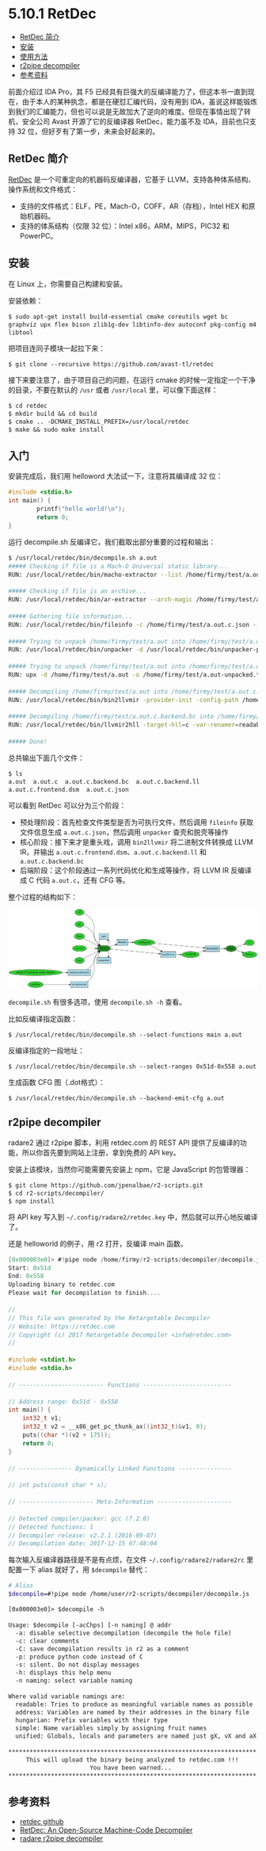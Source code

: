 # 5.10.1 RetDec

- [RetDec 简介](#retdec-简介)
- [安装](#安装)
- [使用方法](#使用方法)
- [r2pipe decompiler](#r2pipe-decompiler)
- [参考资料](#参考资料)


前面介绍过 IDA Pro，其 F5 已经具有巨强大的反编译能力了，但这本书一直到现在，由于本人的某种执念，都是在硬怼汇编代码，没有用到 IDA，虽说这样能锻炼到我们的汇编能力，但也可以说是无故加大了逆向的难度。但现在事情出现了转机，安全公司 Avast 开源了它的反编译器 RetDec，能力虽不及 IDA，目前也只支持 32 位，但好歹有了第一步，未来会好起来的。

## RetDec 简介
[RetDec](https://retdec.com/) 是一个可重定向的机器码反编译器，它基于 LLVM，支持各种体系结构、操作系统和文件格式：
- 支持的文件格式：ELF，PE，Mach-O，COFF，AR（存档），Intel HEX 和原始机器码。
- 支持的体系结构（仅限 32 位）：Intel x86，ARM，MIPS，PIC32 和 PowerPC。


## 安装
在 Linux 上，你需要自己构建和安装。

安装依赖：
```
$ sudo apt-get install build-essential cmake coreutils wget bc graphviz upx flex bison zlib1g-dev libtinfo-dev autoconf pkg-config m4 libtool
```
把项目连同子模块一起拉下来：
```
$ git clone --recursive https://github.com/avast-tl/retdec
```
接下来要注意了，由于项目自己的问题，在运行 cmake 的时候一定指定一个干净的目录，不要在默认的 `/usr` 或者 `/usr/local` 里，可以像下面这样：
```
$ cd retdec
$ mkdir build && cd build
$ cmake .. -DCMAKE_INSTALL_PREFIX=/usr/local/retdec
$ make && sudo make install
```


## 入门
安装完成后，我们用 helloword 大法试一下，注意将其编译成 32 位：
```C
#include <stdio.h>
int main() {
        printf("hello world!\n");
        return 0;
}
```
运行 decompile.sh 反编译它，我们截取出部分重要的过程和输出：
```sh
$ /usr/local/retdec/bin/decompile.sh a.out
##### Checking if file is a Mach-O Universal static library...
RUN: /usr/local/retdec/bin/macho-extractor --list /home/firmy/test/a.out

##### Checking if file is an archive...
RUN: /usr/local/retdec/bin/ar-extractor --arch-magic /home/firmy/test/a.out

##### Gathering file information...
RUN: /usr/local/retdec/bin/fileinfo -c /home/firmy/test/a.out.c.json --similarity /home/firmy/test/a.out --no-hashes=all --crypto /usr/local/retdec/bin/../share/generic/yara_patterns/signsrch/signsrch.yara

##### Trying to unpack /home/firmy/test/a.out into /home/firmy/test/a.out-unpacked.tmp by using generic unpacker...
RUN: /usr/local/retdec/bin/unpacker -d /usr/local/retdec/bin/unpacker-plugins -o /home/firmy/test/a.out-unpacked.tmp /home/firmy/test/a.out

##### Trying to unpack /home/firmy/test/a.out into /home/firmy/test/a.out-unpacked.tmp by using UPX...
RUN: upx -d /home/firmy/test/a.out -o /home/firmy/test/a.out-unpacked.tmp

##### Decompiling /home/firmy/test/a.out into /home/firmy/test/a.out.c.backend.bc...
RUN: /usr/local/retdec/bin/bin2llvmir -provider-init -config-path /home/firmy/test/a.out.c.json -decoder -disable-inlining -disable-simplify-libcalls -inst-opt -verify -volatilize -instcombine -reassociate -volatilize -control-flow -cfg-fnc-detect -main-detection -register -stack -control-flow -cond-branch-opt -syscalls -idioms-libgcc -constants -param-return -local-vars -type-conversions -simple-types -generate-dsm -remove-asm-instrs -select-fncs -unreachable-funcs -type-conversions -stack-protect -verify -instcombine -tbaa -targetlibinfo -basicaa -domtree -simplifycfg -domtree -early-cse -lower-expect -targetlibinfo -tbaa -basicaa -globalopt -mem2reg -instcombine -simplifycfg -basiccg -domtree -early-cse -lazy-value-info -jump-threading -correlated-propagation -simplifycfg -instcombine -simplifycfg -reassociate -domtree -loops -loop-simplify -lcssa -loop-rotate -licm -lcssa -instcombine -scalar-evolution -loop-simplifycfg -loop-simplify -aa -loop-accesses -loop-load-elim -lcssa -indvars -loop-idiom -loop-deletion -memdep -gvn -memdep -sccp -instcombine -lazy-value-info -jump-threading -correlated-propagation -domtree -memdep -dse -dce -bdce -adce -die -simplifycfg -instcombine -strip-dead-prototypes -globaldce -constmerge -constprop -instnamer -domtree -instcombine -never-returning-funcs -adapter-methods -class-hierarchy -instcombine -tbaa -targetlibinfo -basicaa -domtree -simplifycfg -domtree -early-cse -lower-expect -targetlibinfo -tbaa -basicaa -globalopt -mem2reg -instcombine -simplifycfg -basiccg -domtree -early-cse -lazy-value-info -jump-threading -correlated-propagation -simplifycfg -instcombine -simplifycfg -reassociate -domtree -loops -loop-simplify -lcssa -loop-rotate -licm -lcssa -instcombine -scalar-evolution -loop-simplifycfg -loop-simplify -aa -loop-accesses -loop-load-elim -lcssa -indvars -loop-idiom -loop-deletion -memdep -gvn -memdep -sccp -instcombine -lazy-value-info -jump-threading -correlated-propagation -domtree -memdep -dse -dce -bdce -adce -die -simplifycfg -instcombine -strip-dead-prototypes -globaldce -constmerge -constprop -instnamer -domtree -instcombine -simple-types -stack-ptr-op-remove -type-conversions -idioms -instcombine -global-to-local -dead-global-assign -instcombine -stack-protect -phi2seq -o /home/firmy/test/a.out.c.backend.bc

##### Decompiling /home/firmy/test/a.out.c.backend.bc into /home/firmy/test/a.out.c...
RUN: /usr/local/retdec/bin/llvmir2hll -target-hll=c -var-renamer=readable -var-name-gen=fruit -var-name-gen-prefix= -call-info-obtainer=optim -arithm-expr-evaluator=c -validate-module -llvmir2bir-converter=orig -o /home/firmy/test/a.out.c /home/firmy/test/a.out.c.backend.bc -enable-debug -emit-debug-comments -config-path=/home/firmy/test/a.out.c.json

##### Done!
```
总共输出下面几个文件：
```
$ ls
a.out  a.out.c  a.out.c.backend.bc  a.out.c.backend.ll  a.out.c.frontend.dsm  a.out.c.json
```
可以看到 RetDec 可以分为三个阶段：
- 预处理阶段：首先检查文件类型是否为可执行文件，然后调用 `fileinfo` 获取文件信息生成 `a.out.c.json`，然后调用 `unpacker` 查壳和脱壳等操作
- 核心阶段：接下来才是重头戏，调用 `bin2llvmir` 将二进制文件转换成 LLVM IR，并输出 `a.out.c.frontend.dsm`、`a.out.c.backend.ll` 和 `a.out.c.backend.bc`
- 后端阶段：这个阶段通过一系列代码优化和生成等操作，将 LLVM IR 反编译成 C 代码 `a.out.c`，还有 CFG 等。

整个过程的结构如下：

![](../pic/5.11_top_level.png)

`decompile.sh` 有很多选项，使用 `decompile.sh -h` 查看。

比如反编译指定函数：
```
$ /usr/local/retdec/bin/decompile.sh --select-functions main a.out
```
反编译指定的一段地址：
```
$ /usr/local/retdec/bin/decompile.sh --select-ranges 0x51d-0x558 a.out
```
生成函数 CFG 图（.dot格式）：
```
$ /usr/local/retdec/bin/decompile.sh --backend-emit-cfg a.out
```


## r2pipe decompiler
radare2 通过 r2pipe 脚本，利用 retdec.com 的 REST API 提供了反编译的功能，所以你首先要到网站上注册，拿到免费的 API key。

安装上该模块，当然你可能需要先安装上 npm，它是 JavaScript 的包管理器：
```
$ git clone https://github.com/jpenalbae/r2-scripts.git
$ cd r2-scripts/decompiler/
$ npm install
```
将 API key 写入到 `~/.config/radare2/retdec.key` 中，然后就可以开心地反编译了。

还是 helloworld 的例子，用 r2 打开，反编译 main 函数。
```c
[0x000003e0]> #!pipe node /home/firmy/r2-scripts/decompiler/decompile.js @ main
Start: 0x51d
End: 0x558
Uploading binary to retdec.com
Please wait for decompilation to finish....

//
// This file was generated by the Retargetable Decompiler
// Website: https://retdec.com
// Copyright (c) 2017 Retargetable Decompiler <info@retdec.com>
//

#include <stdint.h>
#include <stdio.h>

// ------------------------ Functions -------------------------

// Address range: 0x51d - 0x558
int main() {
    int32_t v1;
    int32_t v2 = __x86_get_pc_thunk_ax((int32_t)&v1, 0);
    puts((char *)(v2 + 175));
    return 0;
}

// --------------- Dynamically Linked Functions ---------------

// int puts(const char * s);

// --------------------- Meta-Information ---------------------

// Detected compiler/packer: gcc (7.2.0)
// Detected functions: 1
// Decompiler release: v2.2.1 (2016-09-07)
// Decompilation date: 2017-12-15 07:48:04
```
每次输入反编译器路径是不是有点烦，在文件 `~/.config/radare2/radare2rc` 里配置一下 alias 就好了，用 `$decompile` 替代：
```sh
# Alias
$decompile=#!pipe node /home/user/r2-scripts/decompiler/decompile.js
```
```
[0x000003e0]> $decompile -h

Usage: $decompile [-acChps] [-n naming] @ addr
  -a: disable selective decompilation (decompile the hole file)
  -c: clear comments
  -C: save decompilation results in r2 as a comment
  -p: produce python code instead of C
  -s: silent. Do not display messages
  -h: displays this help menu
  -n naming: select variable naming

Where valid variable namings are:
  readable: Tries to produce as meaningful variable names as possible
  address: Variables are named by their addresses in the binary file
  hungarian: Prefix variables with their type
  simple: Name variables simply by assigning fruit names
  unified: Globals, locals and parameters are named just gX, vX and aX

**********************************************************************
     This will upload the binary being analyzed to retdec.com !!!
                       You have been warned...
**********************************************************************
```


## 参考资料
- [retdec github](https://github.com/avast-tl/retdec)
- [RetDec: An Open-Source Machine-Code Decompiler](https://retdec.com/web/files/publications/retdec-slides-botconf-2017.pdf)
- [radare r2pipe decompiler](https://github.com/jpenalbae/r2-scripts/tree/master/decompiler)
